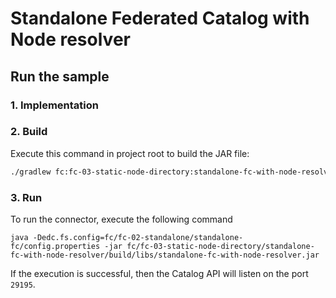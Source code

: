 # Standalone Federated Catalog with Node resolver



## Run the sample
### 1. Implementation 


### 2. Build 

Execute this command in project root to build the JAR file:

```bash
./gradlew fc:fc-03-static-node-directory:standalone-fc-with-node-resolver:build
```


### 3. Run 

To run the connector, execute the following command

```shell
java -Dedc.fs.config=fc/fc-02-standalone/standalone-fc/config.properties -jar fc/fc-03-static-node-directory/standalone-fc-with-node-resolver/build/libs/standalone-fc-with-node-resolver.jar
```

If the execution is successful, then the Catalog API will listen on the port `29195`.